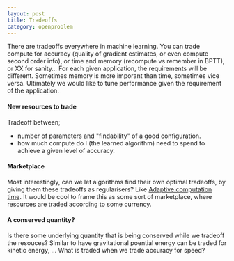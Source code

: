 ```yaml
---
layout: post
title: Tradeoffs
category: openproblem
---
```


There are tradeoffs everywhere in machine learning.
You can trade compute for accuracy (quality of gradient estimates, or even compute second order info), or time and memory (recompute vs remember in BPTT), or XX for sanity...
For each given application, the requirements will be different. Sometimes memory is more imporant than time, sometimes vice versa.
Ultimately we would like to tune performance given the requirement of the application.

<!-- Could like to my own work on conserved quantities -->

#### New resources to trade

Tradeoff between;
* number of parameters and "findability" of a good configuration.
* how much compute do I (the learned algorithm) need to spend to achieve a given level of accuracy.

#### Marketplace

Most interestingly, can we let algorithms find their own optimal tradeoffs, by giving them these tradeoffs as regularisers? Like [Adaptive computation time](https://arxiv.org/abs/1603.08983).
It would be cool to frame this as some sort of marketplace, where resources are traded according to some currency.

#### A conserved quantity?

Is there some underlying quantity that is being conserved while we tradeoff the resouces? Similar to have gravitational poential energy can be traded for kinetic energy, ... What is traded when we trade accuracy for speed?
